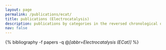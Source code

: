 ```yaml
---
layout: page
permalink: /publications/ecat/
title: publications (Electrocatalysis)
description: publications by categories in the reversed chronological order. generated by jekyll-scholar.
nav: false
---
```

<!-- _pages/publications.md -->
<div class="publications">

  {% bibliography -f papers -q @*[abbr=Electrocatalysis (ECat)]* %}

</div>
